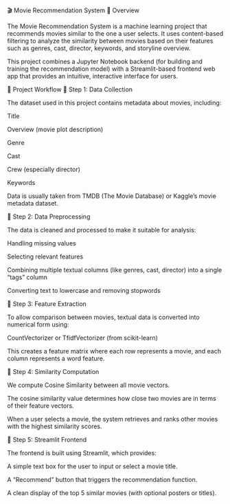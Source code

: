 🎬 Movie Recommendation System
📖 Overview

The Movie Recommendation System is a machine learning project that recommends movies similar to the one a user selects.
It uses content-based filtering to analyze the similarity between movies based on their features such as genres, cast, director, keywords, and storyline overview.

This project combines a Jupyter Notebook backend (for building and training the recommendation model) with a Streamlit-based frontend web app that provides an intuitive, interactive interface for users.

🚀 Project Workflow
🔹 Step 1: Data Collection

The dataset used in this project contains metadata about movies, including:

Title

Overview (movie plot description)

Genre

Cast

Crew (especially director)

Keywords

Data is usually taken from TMDB (The Movie Database) or Kaggle’s movie metadata dataset.

🔹 Step 2: Data Preprocessing

The data is cleaned and processed to make it suitable for analysis:

Handling missing values

Selecting relevant features

Combining multiple textual columns (like genres, cast, director) into a single “tags” column

Converting text to lowercase and removing stopwords

🔹 Step 3: Feature Extraction

To allow comparison between movies, textual data is converted into numerical form using:

CountVectorizer or TfidfVectorizer (from scikit-learn)

This creates a feature matrix where each row represents a movie, and each column represents a word feature.

🔹 Step 4: Similarity Computation

We compute Cosine Similarity between all movie vectors.

The cosine similarity value determines how close two movies are in terms of their feature vectors.

When a user selects a movie, the system retrieves and ranks other movies with the highest similarity scores.

🔹 Step 5: Streamlit Frontend

The frontend is built using Streamlit, which provides:

A simple text box for the user to input or select a movie title.

A “Recommend” button that triggers the recommendation function.

A clean display of the top 5 similar movies (with optional posters or titles).

